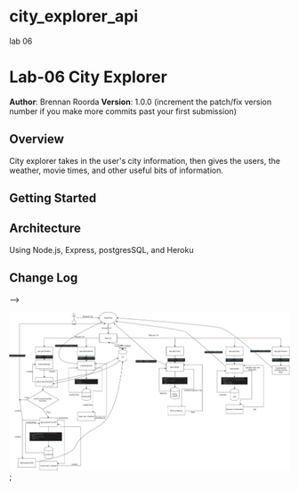 # city_explorer_api
lab 06
# Lab-06 City Explorer

**Author**: Brennan Roorda
**Version**: 1.0.0 (increment the patch/fix version number if you make more commits past your first submission)

## Overview
City explorer takes in the user's city information, then gives the users, the weather, movie times, and other useful bits of information.

## Getting Started
<!-- What are the steps that a user must take in order to build this app on their own machine and get it running? -->

## Architecture
<!-- Provide a detailed description of the application design. What technologies (languages, libraries, etc) you're using, and any other relevant design information. -->
Using Node.js, Express, postgresSQL, and Heroku

## Change Log
<!-- Use this area to document the iterative changes made to your application as each feature is successfully implemented. Use time stamps. Here's an examples:

01-01-2001 4:59pm - Application now has a fully-functional express server, with a GET route for the location resource.

## Credits and Collaborations
<!-- Give credit (and a link) to other people or resources that helped you build this application. -->
-->

![FlowChart](./images/City-Explorer-BPR-Flow.jpg);